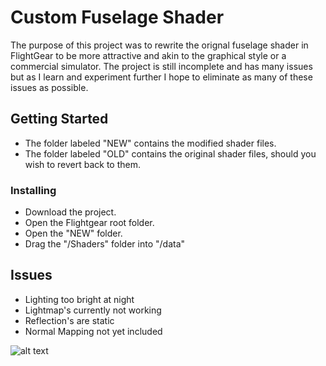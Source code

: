 # Custom Fuselage Shader

The purpose of this project was to rewrite the orignal fuselage shader in FlightGear to be more attractive and akin to the graphical style or a commercial simulator. The project is still incomplete and has many issues but as I learn and experiment further I hope to eliminate as many of these issues as possible.

## Getting Started

* The folder labeled "NEW" contains the modified shader files.
* The folder labeled "OLD" contains the original shader files, should you wish to revert back to them.

### Installing

* Download the project.
* Open the Flightgear root folder.
* Open the "NEW" folder.
* Drag the "/Shaders" folder into "/data"

## Issues

* Lighting too bright at night
* Lightmap's currently not working
* Reflection's are static
* Normal Mapping not yet included

![alt text](https://i.imgur.com/9RGYkcz.png)
